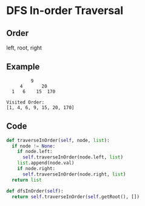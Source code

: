 # DFS In-order Traversal
## Order
left, root, right
## Example
```
         9
     4       20
  1   6    15  170

Visited Order:
[1, 4, 6, 9, 15, 20, 170]
```

## Code
```Python
def traverseInOrder(self, node, list):
  if node != None: 
    if node.left:
      self.traverseInOrder(node.left, list)
    list.append(node.val)
    if node.right:
      self.traverseInOrder(node.right, list)
  return list

def dfsInOrder(self):
  return self.traverseInOrder(self.getRoot(), [])
```

